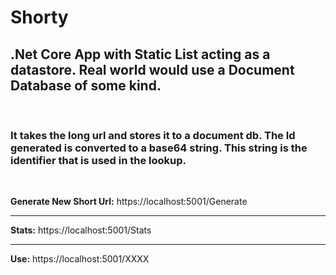 <h1>Shorty</h1>

<h2>
.Net Core App with Static List acting as a datastore. Real world would use a Document Database of some kind.
</h2>
<br/>
<h3>
  It takes the long url and stores it to a document db. The Id generated is converted to a base64 string. This string is the identifier that is used in the lookup. 
  </h3>
  <br/>
<p>

**Generate New Short Url:** https://localhost:5001/Generate

<hr/>

**Stats:** https://localhost:5001/Stats
<hr/>

**Use:** https://localhost:5001/XXXX
</p>
